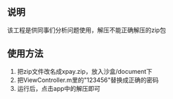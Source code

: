 ## 说明
该工程是供同事们分析问题使用，解压不能正确解压的zip包
## 使用方法
1. 把zip文件改名成xpay.zip，放入沙盒/document下
2. 把ViewController.m里的"123456"替换成正确的密码
3. 运行后，点击app中的解压即可
